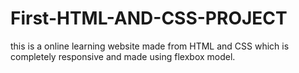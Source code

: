 # First-HTML-AND-CSS-PROJECT
this is a online learning website made from HTML and CSS which is completely responsive and made using flexbox model.
